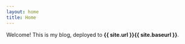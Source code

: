 ```yaml
---
layout: home
title: Home
---
```


Welcome! This is my blog, deployed to **{{ site.url }}{{ site.baseurl }}**.
